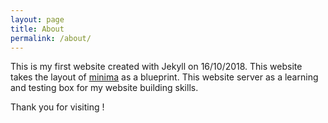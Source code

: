 ```yaml
---
layout: page
title: About
permalink: /about/
---
```

This is my first website created with Jekyll on 16/10/2018. This website takes the layout of [minima](https://github.com/jekyll/minima) as a blueprint. This website server as a learning and testing box for my website building skills. 

Thank you for visiting !